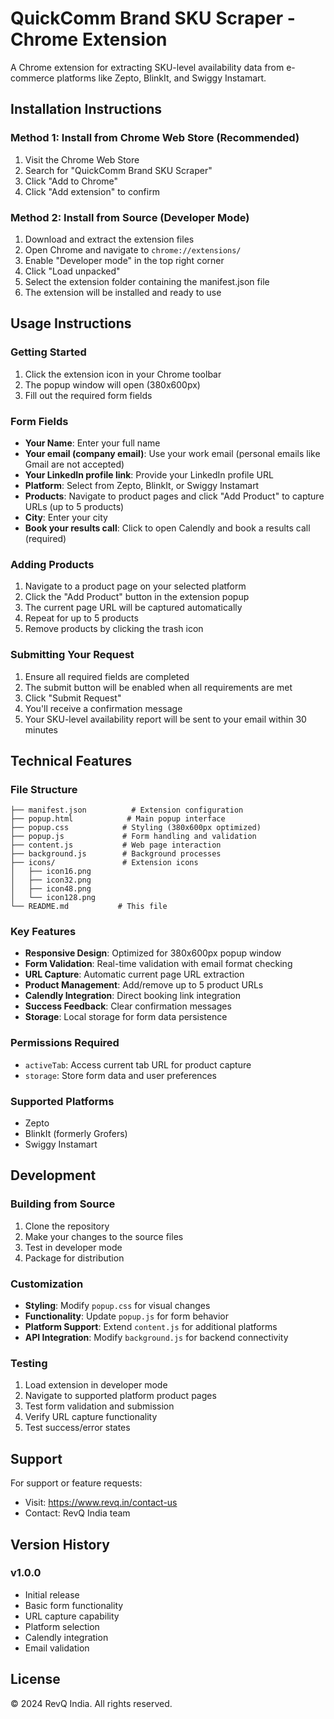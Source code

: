 
# QuickComm Brand SKU Scraper - Chrome Extension

A Chrome extension for extracting SKU-level availability data from e-commerce platforms like Zepto, BlinkIt, and Swiggy Instamart.

## Installation Instructions

### Method 1: Install from Chrome Web Store (Recommended)
1. Visit the Chrome Web Store
2. Search for "QuickComm Brand SKU Scraper"
3. Click "Add to Chrome"
4. Click "Add extension" to confirm

### Method 2: Install from Source (Developer Mode)
1. Download and extract the extension files
2. Open Chrome and navigate to `chrome://extensions/`
3. Enable "Developer mode" in the top right corner
4. Click "Load unpacked"
5. Select the extension folder containing the manifest.json file
6. The extension will be installed and ready to use

## Usage Instructions

### Getting Started
1. Click the extension icon in your Chrome toolbar
2. The popup window will open (380x600px)
3. Fill out the required form fields

### Form Fields
- **Your Name**: Enter your full name
- **Your email (company email)**: Use your work email (personal emails like Gmail are not accepted)
- **Your LinkedIn profile link**: Provide your LinkedIn profile URL
- **Platform**: Select from Zepto, BlinkIt, or Swiggy Instamart
- **Products**: Navigate to product pages and click "Add Product" to capture URLs (up to 5 products)
- **City**: Enter your city
- **Book your results call**: Click to open Calendly and book a results call (required)

### Adding Products
1. Navigate to a product page on your selected platform
2. Click the "Add Product" button in the extension popup
3. The current page URL will be captured automatically
4. Repeat for up to 5 products
5. Remove products by clicking the trash icon

### Submitting Your Request
1. Ensure all required fields are completed
2. The submit button will be enabled when all requirements are met
3. Click "Submit Request"
4. You'll receive a confirmation message
5. Your SKU-level availability report will be sent to your email within 30 minutes

## Technical Features

### File Structure
```
├── manifest.json          # Extension configuration
├── popup.html            # Main popup interface
├── popup.css            # Styling (380x600px optimized)
├── popup.js             # Form handling and validation
├── content.js           # Web page interaction
├── background.js        # Background processes
├── icons/               # Extension icons
│   ├── icon16.png
│   ├── icon32.png
│   ├── icon48.png
│   └── icon128.png
└── README.md           # This file
```

### Key Features
- **Responsive Design**: Optimized for 380x600px popup window
- **Form Validation**: Real-time validation with email format checking
- **URL Capture**: Automatic current page URL extraction
- **Product Management**: Add/remove up to 5 product URLs
- **Calendly Integration**: Direct booking link integration
- **Success Feedback**: Clear confirmation messages
- **Storage**: Local storage for form data persistence

### Permissions Required
- `activeTab`: Access current tab URL for product capture
- `storage`: Store form data and user preferences

### Supported Platforms
- Zepto
- BlinkIt (formerly Grofers)
- Swiggy Instamart

## Development

### Building from Source
1. Clone the repository
2. Make your changes to the source files
3. Test in developer mode
4. Package for distribution

### Customization
- **Styling**: Modify `popup.css` for visual changes
- **Functionality**: Update `popup.js` for form behavior
- **Platform Support**: Extend `content.js` for additional platforms
- **API Integration**: Modify `background.js` for backend connectivity

### Testing
1. Load extension in developer mode
2. Navigate to supported platform product pages
3. Test form validation and submission
4. Verify URL capture functionality
5. Test success/error states

## Support

For support or feature requests:
- Visit: https://www.revq.in/contact-us
- Contact: RevQ India team

## Version History

### v1.0.0
- Initial release
- Basic form functionality
- URL capture capability
- Platform selection
- Calendly integration
- Email validation

## License

© 2024 RevQ India. All rights reserved.
